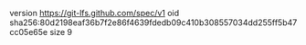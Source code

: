 version https://git-lfs.github.com/spec/v1
oid sha256:80d2198eaf36b7f2e86f4639fdedb09c410b308557034dd255ff5b47cc05e65e
size 9
